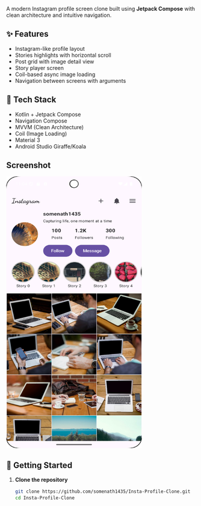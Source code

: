 A modern Instagram profile screen clone built using **Jetpack Compose** with clean architecture and intuitive navigation.

## ✨ Features

- Instagram-like profile layout
- Stories highlights with horizontal scroll
- Post grid with image detail view
- Story player screen
- Coil-based async image loading
- Navigation between screens with arguments

## 🧰 Tech Stack

- Kotlin + Jetpack Compose
- Navigation Compose
- MVVM (Clean Architecture)
- Coil (Image Loading)
- Material 3
- Android Studio Giraffe/Koala

## Screenshot
<img src="https://github.com/somenath1435/Insta-Profile-Clone/blob/main/Screenshot_20250727_230406.png" alt="Instagram Profile Screen" width="360" height="720" />


## 🚀 Getting Started

1. **Clone the repository**
   ```bash
   git clone https://github.com/somenath1435/Insta-Profile-Clone.git
   cd Insta-Profile-Clone
